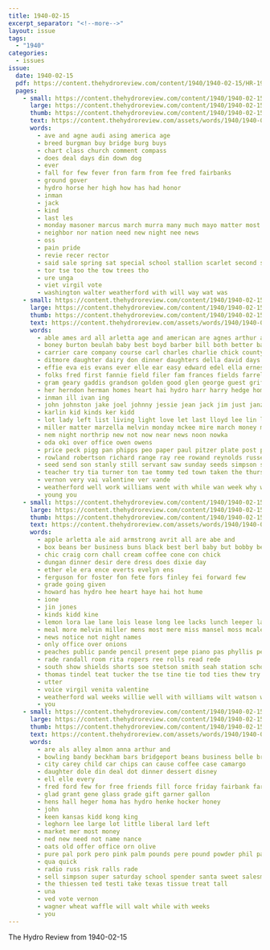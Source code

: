 ```yaml
---
title: 1940-02-15
excerpt_separator: "<!--more-->"
layout: issue
tags:
  - "1940"
categories:
  - issues
issue:
  date: 1940-02-15
  pdf: https://content.thehydroreview.com/content/1940/1940-02-15/HR-1940-02-15.pdf
  pages:
    - small: https://content.thehydroreview.com/content/1940/1940-02-15/small/HR-1940-02-15-01.jpg
      large: https://content.thehydroreview.com/content/1940/1940-02-15/large/HR-1940-02-15-01.jpg
      thumb: https://content.thehydroreview.com/content/1940/1940-02-15/thumbnails/HR-1940-02-15-01.jpg
      text: https://content.thehydroreview.com/assets/words/1940/1940-02-15/HR-1940-02-15-01.txt
      words:
        - ave and agne audi asing america age
        - breed burgman buy bridge burg buys
        - chart class church comment compass
        - does deal days din down dog
        - ever
        - fall for few fever fron farm from fee fred fairbanks
        - ground gover
        - hydro horse her high how has had honor
        - inman
        - jack
        - kind
        - last les
        - monday masoner marcus march murra many much mayo matter most money mauk
        - neighbor nor nation need new night nee news
        - oss
        - pain pride
        - revie recer rector
        - said sale spring sat special school stallion scarlet second spike state
        - tor tse too the tow trees tho
        - ure unga
        - viet virgil vote
        - washington walter weatherford with will way wat was
    - small: https://content.thehydroreview.com/content/1940/1940-02-15/small/HR-1940-02-15-02.jpg
      large: https://content.thehydroreview.com/content/1940/1940-02-15/large/HR-1940-02-15-02.jpg
      thumb: https://content.thehydroreview.com/content/1940/1940-02-15/thumbnails/HR-1940-02-15-02.jpg
      text: https://content.thehydroreview.com/assets/words/1940/1940-02-15/HR-1940-02-15-02.txt
      words:
        - able ames ard all arletta age and american are agnes arthur allen
        - boney burton beulah baby best boyd barber bill both better bank bal been black burnes butcher boschert brother business buckmaster boat betty beck back bee bout brooks beadle
        - carrier care company course carl charles charlie chick county cyril chester celebi carolyn city capper caller clinton canning coral caddo crosswhite cox china crail can
        - ditmore daughter dairy don dinner daughters della david days dear duncan dunithan
        - effie eva eis evans ever elle ear easy edward edel ella ernest elston end earl
        - folks fred first fannie field filer fam frances fields farrell friday few fine from flossie for frida faithful farner frame
        - gram geary gaddis grandson golden good glen george guest griffin grow gibson glad grain gibbs gilbert green grand gregg
        - her herndon herman homes heart hai hydro harr harry hedge home hess hinton had honor hour hol hardware harding hopewell harold hands hamilton happy hot
        - inman ill ivan ing
        - john johnston jake joel johnny jessie jean jack jim just janz joe johns
        - karlin kid kinds ker kidd
        - lot lady left list living light love let last lloyd lee lin lines lone leta
        - miller matter marzella melvin monday mckee mire march money mille mccain mary may mine mcalester miss mavis members mise mapel maynard
        - nem night northrip new not now near news noon nowka
        - oda oki over office owen owens
        - price peck pigg pan phipps peo paper paul pitzer plate post pat payne pent prentiss proud press pleasure par power
        - rowland robertson richard range ray ree rowand reynolds russell rockhold russe ruhl ready rolls recer roy raymond room ruth
        - seed send son stanly still servant saw sunday seeds simpson school stant sup second stove smith slagell sch shower star see spring shipp smart scott sick service saturday sons she sam stockton sire stout shells
        - teacher try tia turner ton tae tommy ted town taken the thurs thiessen triplett torrance tea than them tooman tickel
        - vernon very vai valentine ver vande
        - weatherford well work williams went with while wan week why watson wines world wei was will wesley wax wall way wit
        - young you
    - small: https://content.thehydroreview.com/content/1940/1940-02-15/small/HR-1940-02-15-03.jpg
      large: https://content.thehydroreview.com/content/1940/1940-02-15/large/HR-1940-02-15-03.jpg
      thumb: https://content.thehydroreview.com/content/1940/1940-02-15/thumbnails/HR-1940-02-15-03.jpg
      text: https://content.thehydroreview.com/assets/words/1940/1940-02-15/HR-1940-02-15-03.txt
      words:
        - apple arletta ale aid armstrong avrit all are abe and
        - box beans ber business buns black best berl baby but bobby bette brief butter browne bacon bill
        - chic craig corn chall cream coffee cone con chick
        - dungan dinner desir dere dress does dixie day
        - ether ele era ence everts evelyn ens
        - ferguson for foster fon fete fors finley fei forward few
        - grade going given
        - howard has hydro hee heart haye hai hot hume
        - ione
        - jin jones
        - kinds kidd kine
        - lemon lora lae lane lois lease long lee lacks lunch leeper last line look
        - meal more melvin miller mens most mere miss mansel moss mcalester many mill monday mene
        - news notice not night names
        - only office over onions
        - peaches public pande pencil present pepe piano pas phyllis peat pere pounds pearle private pope paul phipps pie
        - rade randall room rita ropers ree rolls read rede
        - south show shields shorts soe stetson smith seah station school see seer sauce shall six son scott service short stock sutton
        - thomas tindel teat tucker the tse tine tie tod ties thew try
        - utter
        - voice virgil venita valentine
        - weatherford wal weeks willie well with williams wilt watson work weit wait week waller
        - you
    - small: https://content.thehydroreview.com/content/1940/1940-02-15/small/HR-1940-02-15-04.jpg
      large: https://content.thehydroreview.com/content/1940/1940-02-15/large/HR-1940-02-15-04.jpg
      thumb: https://content.thehydroreview.com/content/1940/1940-02-15/thumbnails/HR-1940-02-15-04.jpg
      text: https://content.thehydroreview.com/assets/words/1940/1940-02-15/HR-1940-02-15-04.txt
      words:
        - are als alley almon anna arthur and
        - bowling bandy beckham bars bridgeport beans business belle bring bologna been boschert bulk
        - city carey child car chips can cause coffee case camargo
        - daughter dole din deal dot dinner dessert disney
        - ell elle every
        - fred ford few for free friends fill force friday fairbank farm farms flakes
        - glad grant gene glass grade gift garner gallon
        - hens hall heger homa has hydro henke hocker honey
        - john
        - keen kansas kidd kong king
        - leghorn lee large lot little liberal lard left
        - market mer most money
        - ned new need not name nance
        - oats old offer office orn olive
        - pure pal pork pero pink palm pounds pere pound powder phil pay price por peaches purchase
        - qua quick
        - radio russ risk ralls rade
        - sell simpson super saturday school spender santa sweet salesman side soap song
        - the thiessen ted testi take texas tissue treat tall
        - una
        - ved vote vernon
        - wagner wheat waffle will walt while with weeks
        - you
---
```


The Hydro Review from 1940-02-15

<!--more-->


